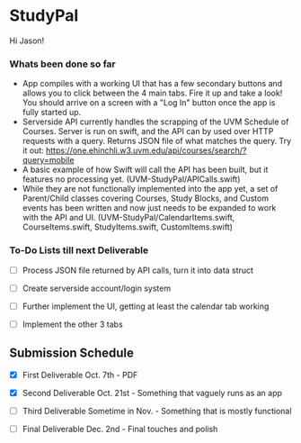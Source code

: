 # StudyPal
Hi Jason!

### Whats been done so far
* App compiles with a working UI that has a few secondary buttons and allows you to click between the 4 main tabs. Fire it up and take a look! You should arrive on a screen with a "Log In" button once the app is fully started up.
* Serverside API currently handles the scrapping of the UVM Schedule of Courses. Server is run on swift, and the API can by used over HTTP requests with a query. Returns JSON file of what matches the query. Try it out:
https://one.ehinchli.w3.uvm.edu/api/courses/search/?query=mobile
* A basic example of how Swift will call the API has been built, but it features no processing yet.
(UVM-StudyPal/APICalls.swift)
* While they are not functionally implemented into the app yet, a set of Parent/Child classes covering Courses, Study Blocks, and Custom events has been written and now just needs to be expanded to work with the API and UI.
(UVM-StudyPal/CalendarItems.swift, CourseItems.swift, StudyItems.swift, CustomItems.swift)

### To-Do Lists till next Deliverable
- [ ] Process JSON file returned by API calls, turn it into data struct

- [ ] Create serverside account/login system

- [ ] Further implement the UI, getting at least the calendar tab working

- [ ] Implement the other 3 tabs 

## Submission Schedule
- [X] First Deliverable Oct. 7th - PDF

- [X] Second Deliverable Oct. 21st - Something that vaguely runs as an app

- [ ] Third Deliverable Sometime in Nov. - Something that is mostly functional

- [ ] Final Deliverable Dec. 2nd - Final touches and polish
